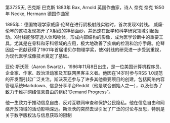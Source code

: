 第3725天, 巴克斯
巴克斯 1883年
Bax, Arnold 英国作曲家，诗人
奈克
奈克 1850年
Necke, Hermann 德国作曲家

1895年：德国物理学家威廉·伦琴在进行阴极射线实验时，首次发现X射线。
威廉·伦琴的这项发现揭开了X射线的神秘面纱，并迅速在医学和科学研究领域引起轰动。X射线能够穿透人体和物体，形成内部结构的影像，成为医学诊断中的重要工具，尤其是在骨科和牙科领域的应用，极大地改善了疾病的检测和治疗手段。伦琴因这一贡献获得了1901年首届诺贝尔物理学奖，使X射线的研究进一步受到重视，为现代医学成像技术奠定了基础。


亚伦·斯沃茨（Aaron Swartz），1986年11月8日出生，是一位美国计算机程序员、企业家、作家、政治活动家及互联网黑客主义者。他因在14岁时参与RSS 1.0规范的开发而引起广泛关注。斯沃茨还参与了许多其他重要项目的创建，包括网络内容管理系统Markdown、信息分享平台Reddit（他是联合创始人之一），以及创办了致力于维护网络信息自由的组织“Demand Progress”。

他一生致力于推动信息自由、反对互联网审查和保护公民隐私。他在信息自由和网络开放领域的活动影响深远。斯沃茨的突然去世引发了广泛的讨论与反思，特别是关于数字版权法与信息获取的限制